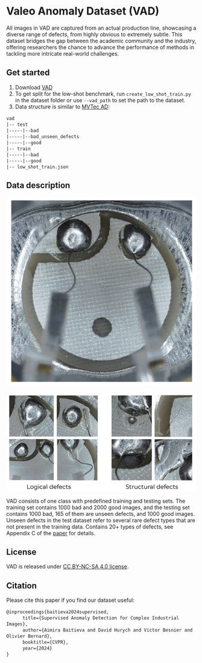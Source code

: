 # Valeo Anomaly Dataset (VAD)
All images in VAD are captured from an actual production line, showcasing a diverse range of defects, from highly obvious to extremely subtle. This dataset bridges the gap between the academic community and the industry, offering researchers the chance to advance the performance of methods in tackling more intricate real-world  challenges.

## Get started
1. Download [VAD](https://drive.google.com/file/d/1LbHHJHCdkvhzVqekAIRdWjBWaBHxPjuu/view?usp=sharing)
2. To get split for the low-shot benchmark, run `create_low_shot_train.py` in the dataset folder or use `--vad_path` to set the path to the dataset.
3. Data structure is similar to [MVTec AD](https://www.mvtec.com/company/research/datasets/mvtec-ad):

```shell
vad
|-- test
|-----|--bad
|-----|--bad_unseen_defects
|-----|--good
|-- train
|-----|--bad
|-----|--good
|-- low_shot_train.json
```

## Data description
![](images/good.png)

![](images/defects.png)

VAD consists of one class with predefined training and testing sets. The training set contains 1000 bad and 2000 good images, and the testing set contains 1000 bad, 165 of them are unseen defects, and 1000 good images. Unseen defects in the test dataset refer to several rare defect types that are not present in the training data. 
Contains 20+ types of defects, see Appendix C of the [paper](https://arxiv.org/abs/2405.04953) for details.

## License
VAD is released under [CC BY-NC-SA 4.0 license](https://creativecommons.org/licenses/by-nc-sa/4.0/).

## Citation
Please cite this paper if you find our dataset useful:

```
@inproceedings{baitieva2024supervised,
      title={Supervised Anomaly Detection for Complex Industrial Images}, 
      author={Aimira Baitieva and David Hurych and Victor Besnier and Olivier Bernard},
      booktitle={CVPR},
      year={2024} 
}
```
